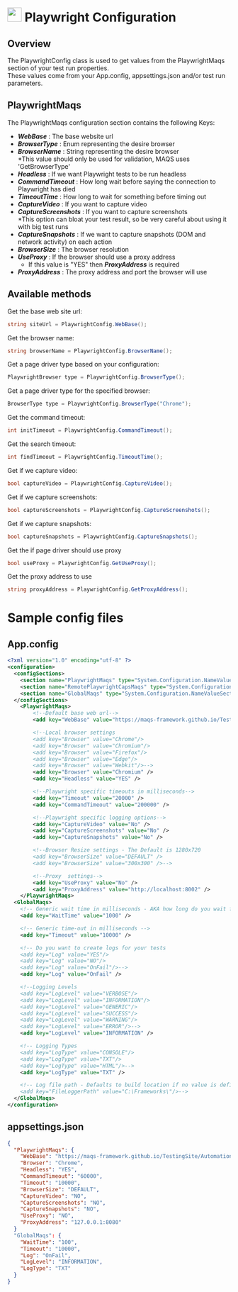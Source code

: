 # <img src="resources/maqslogo.ico" height="32" width="32"> Playwright Configuration

## Overview
The PlaywrightConfig class is used to get values from the PlaywrightMaqs section of your test run properties.
<br>These values come from your App.config, appsettings.json and/or test run parameters.

## PlaywrightMaqs
The PlaywrightMaqs configuration section contains the following Keys:  
* ***WebBase*** : The base website url
* ***BrowserType*** : Enum representing the desire browser
* ***BrowserName*** : String representing the desire browser  
*This value should only be used for validation, MAQS uses 'GetBrowserType'
* ***Headless*** : If we want Playwright tests to be run headless
* ***CommandTimeout*** : How long wait before saying the connection to Playwright has died
* ***TimeoutTime*** : How long to wait for something before timing out
* ***CaptureVideo*** : If you want to capture video
* ***CaptureScreenshots*** : If you want to capture screenshots  
*This option can bloat your test result, so be very careful about using it with big test runs
* ***CaptureSnapshots*** : If we want to capture snapshots (DOM and network activity) on each action
* ***BrowserSize*** : The browser resolution
* ***UseProxy*** : If the browser should use a proxy address
    * If this value is "YES" then ***ProxyAddress*** is required
* ***ProxyAddress*** : The proxy address and port the browser will use

## Available methods
Get the base web site url:
```csharp
string siteUrl = PlaywrightConfig.WebBase();
```
Get the browser name:
```csharp
string browserName = PlaywrightConfig.BrowserName();
```
Get a page driver type based on your configuration:
```csharp
PlaywrightBrowser type = PlaywrightConfig.BrowserType();
```
Get a page driver type for the specified browser:
```csharp
BrowserType type = PlaywrightConfig.BrowserType("Chrome");
```
Get the command timeout:
```csharp
int initTimeout = PlaywrightConfig.CommandTimeout();
```
Get the search timeout:
```csharp
int findTimeout = PlaywrightConfig.TimeoutTime();
```
Get if we capture video:
```csharp
bool captureVideo = PlaywrightConfig.CaptureVideo();
```
Get if we capture screenshots:
```csharp
bool captureScreenshots = PlaywrightConfig.CaptureScreenshots();
```
Get if we capture snapshots:
```csharp
bool captureSnapshots = PlaywrightConfig.CaptureSnapshots();
```

Get the if page driver should use proxy
```csharp
bool useProxy = PlaywrightConfig.GetUseProxy();
```
Get the proxy address to use
```csharp
string proxyAddress = PlaywrightConfig.GetProxyAddress();
```

# Sample config files
## App.config
```xml
<?xml version="1.0" encoding="utf-8" ?>
<configuration>
  <configSections>
    <section name="PlaywrightMaqs" type="System.Configuration.NameValueSectionHandler"/>
    <section name="RemotePlaywrightCapsMaqs" type="System.Configuration.NameValueSectionHandler"/>
    <section name="GlobalMaqs" type="System.Configuration.NameValueSectionHandler" />
  </configSections>
	<PlaywrightMaqs>
		<!--Default base web url-->
		<add key="WebBase" value="https://maqs-framework.github.io/TestingSite/Automation/" />

		<!--Local browser settings
		<add key="Browser" value="Chrome"/>
		<add key="Browser" value="Chromium"/>
		<add key="Browser" value="Firefox"/>
		<add key="Browser" value="Edge"/>
		<add key="Browser" value="Webkit"/>-->
		<add key="Browser" value="Chromium" />
		<add key="Headless" value="YES" />

		<!--Playwright specific timeouts in milliseconds-->
		<add key="Timeout" value="20000" />
		<add key="CommandTimeout" value="200000" />

		<!--Playwright specific logging options-->
		<add key="CaptureVideo" value="No" />
		<add key="CaptureScreenshots" value="No" />
		<add key="CaptureSnapshots" value="No" />

		<!--Browser Resize settings - The Default is 1280x720
		<add key="BrowserSize" value="DEFAULT" />
		<add key="BrowserSize" value="300x300" />-->

		<!--Proxy  settings-->
		<add key="UseProxy" value="No" />
		<add key="ProxyAddress" value="http://localhost:8002" />
	</PlaywrightMaqs>
  <GlobalMaqs>
    <!-- Generic wait time in milliseconds - AKA how long do you wait for rechecking something -->
    <add key="WaitTime" value="1000" />

    <!-- Generic time-out in milliseconds -->
    <add key="Timeout" value="10000" />

    <!-- Do you want to create logs for your tests
    <add key="Log" value="YES"/>
    <add key="Log" value="NO"/>
    <add key="Log" value="OnFail"/>-->
    <add key="Log" value="OnFail" />

    <!--Logging Levels
    <add key="LogLevel" value="VERBOSE"/>
    <add key="LogLevel" value="INFORMATION"/>
    <add key="LogLevel" value="GENERIC"/>
    <add key="LogLevel" value="SUCCESS"/>
    <add key="LogLevel" value="WARNING"/>
    <add key="LogLevel" value="ERROR"/>-->
    <add key="LogLevel" value="INFORMATION" />

    <!-- Logging Types
    <add key="LogType" value="CONSOLE"/>
    <add key="LogType" value="TXT"/>
    <add key="LogType" value="HTML"/>-->
    <add key="LogType" value="TXT" />

    <!-- Log file path - Defaults to build location if no value is defined
    <add key="FileLoggerPath" value="C:\Frameworks\"/>-->
  </GlobalMaqs>
</configuration>
```
## appsettings.json
```json
{
  "PlaywrightMaqs": {
    "WebBase": "https://maqs-framework.github.io/TestingSite/Automation/",
    "Browser": "Chrome",
    "Headless": "YES",
    "CommandTimeout": "60000",
    "Timeout": "10000",
    "BrowserSize": "DEFAULT",
    "CaptureVideo": "NO",
    "CaptureScreenshots": "NO",
    "CaptureSnapshots": "NO",
    "UseProxy": "NO",
    "ProxyAddress": "127.0.0.1:8080"
  }
  "GlobalMaqs": {
    "WaitTime": "100",
    "Timeout": "10000",
    "Log": "OnFail",
    "LogLevel": "INFORMATION",
    "LogType": "TXT"
  }
}
```